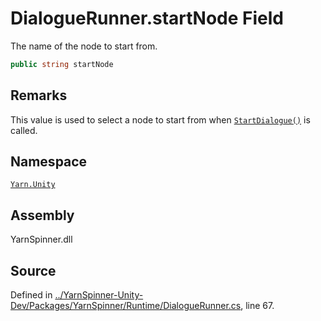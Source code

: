 # DialogueRunner.startNode Field
The name of the node to start from.

```csharp
public string startNode
```
## Remarks

This value is used to select a node to start from when
[`StartDialogue()`](/api/csharp/yarn.unity/dialoguerunner.startdialogue.md) is called.




## Namespace
[`Yarn.Unity`](/api/csharp/yarn.unity/README.md)

## Assembly
YarnSpinner.dll

## Source
Defined in [../YarnSpinner-Unity-Dev/Packages/YarnSpinner/Runtime/DialogueRunner.cs](https://github.com/YarnSpinnerTool/YarnSpinner-Unity//blob/develop/Runtime/DialogueRunner.cs#L67), line 67.
